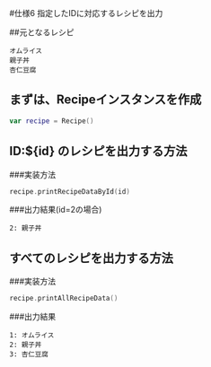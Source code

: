 #仕様6 指定したIDに対応するレシピを出力

##元となるレシピ
```
オムライス
親子丼
杏仁豆腐

```
## まずは、Recipeインスタンスを作成
```swift
var recipe = Recipe()
```

## ID:${id} のレシピを出力する方法
###実装方法
```swift
recipe.printRecipeDataById(id)
```
###出力結果(id=2の場合)
```
2: 親子丼
```

## すべてのレシピを出力する方法
###実装方法
```swift
recipe.printAllRecipeData()
```
###出力結果
```
1: オムライス
2: 親子丼
3: 杏仁豆腐
```
